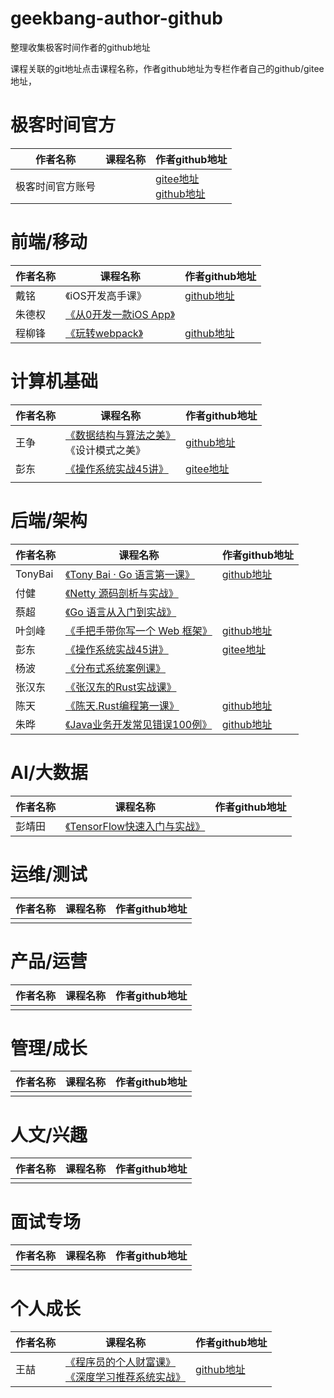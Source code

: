 # geekbang-author-github
整理收集极客时间作者的github地址

课程关联的git地址点击课程名称，作者github地址为专栏作者自己的github/gitee地址，



# 极客时间官方

| 作者名称         | 课程名称 | 作者github地址                                               |
| ---------------- | -------- | ------------------------------------------------------------ |
| 极客时间官方账号 |          | [gitee地址](https://gitee.com/geektime-geekbang)<br />[github地址](https://github.com/geektime-geekbang) |



# 前端/移动

| 作者名称 | 课程名称                                                     | 作者github地址                            |
| -------- | ------------------------------------------------------------ | ----------------------------------------- |
| 戴铭     | 《iOS开发高手课》                                            | [github地址](https://github.com/ming1016) |
| 朱德权   | [《从0开发一款iOS App》](https://gitee.com/geektime-geekbang/geektime-ios-course) |                                           |
| 程柳锋   | [《玩转webpack》](https://github.com/cpselvis/geektime-webpack-course) | [github地址](https://github.com/cpselvis) |



# 计算机基础

| 作者名称 | 课程名称                                                     | 作者github地址                                 |
| -------- | ------------------------------------------------------------ | ---------------------------------------------- |
| 王争     | [《数据结构与算法之美》](https://github.com/wangzheng0822/algo)<br />《设计模式之美》 | [github地址](https://github.com/wangzheng0822) |
|     彭东     |  [《操作系统实战45讲》](https://gitee.com/lmos/cosmos)   | [gitee地址](https://gitee.com/lmos)                                               |
|          |                                                              |                                                |

 



# 后端/架构

| 作者名称 | 课程名称                                                     | 作者github地址                                 |
| -------- | ------------------------------------------------------------ | ---------------------------------------------- |
| TonyBai  | [《Tony Bai · Go 语言第一课》](https://github.com/bigwhite/publication/tree/master/column/timegeek/go-first-course) | [github地址](https://github.com/bigwhite)      |
| 付健     | [《Netty 源码剖析与实战》](https://gitee.com/geektime-geekbang/geek_netty) |                                                |
| 蔡超     | [《Go 语言从入门到实战》](https://gitee.com/geektime-geekbang/go_learning) |                                                |
| 叶剑峰   | [《手把手带你写一个 Web 框架》](https://github.com/gohade/coredemo/tree/geekbang/03) | [github地址](https://github.com/gohade)        |
| 彭东     | [《操作系统实战45讲》](https://gitee.com/lmos/cosmos)        | [gitee地址](https://gitee.com/lmos)            |
| 杨波     | [《分布式系统案例课》](https://gitee.com/geektime-geekbang/geektime-distributed) |                                                |
| 张汉东   | [《张汉东的Rust实战课》](https://gitee.com/geektime-geekbang/geektime-Rust) |                                                |
| 陈天     | [《陈天.Rust编程第一课》](https://github.com/tyrchen/geektime-rust) | [github地址](https://github.com/tyrchen)       |
| 朱晔     | [《Java业务开发常见错误100例》](https://github.com/JosephZhu1983/java-common-mistakes) | [github地址](https://github.com/JosephZhu1983) |



# AI/大数据

| 作者名称 | 课程名称                                                     | 作者github地址 |
| -------- | ------------------------------------------------------------ | -------------- |
| 彭靖田   | [《TensorFlow快速入门与实战》](https://gitee.com/geektime-geekbang/tensorflow-101/tree/master/beginners) |                |



# 运维/测试

| 作者名称 | 课程名称 | 作者github地址 |
| -------- | -------- | -------------- |
|          |          |                |



# 产品/运营

| 作者名称 | 课程名称 | 作者github地址 |
| -------- | -------- | -------------- |
|          |          |                |



# 管理/成长

| 作者名称 | 课程名称 | 作者github地址 |
| -------- | -------- | -------------- |
|          |          |                |



# 人文/兴趣

| 作者名称 | 课程名称 | 作者github地址 |
| -------- | -------- | -------------- |
|          |          |                |



# 面试专场

| 作者名称 | 课程名称 | 作者github地址 |
| -------- | -------- | -------------- |
|          |          |                |



# 个人成长

| 作者名称 | 课程名称                                                     | 作者github地址                          |
| -------- | ------------------------------------------------------------ | --------------------------------------- |
| 王喆     | [《程序员的个人财富课》](https://github.com/wzhe06/SmartInvest)<br />[《深度学习推荐系统实战》](https://github.com/wzhe06/SparrowRecSys) | [github地址](https://github.com/wzhe06) |

